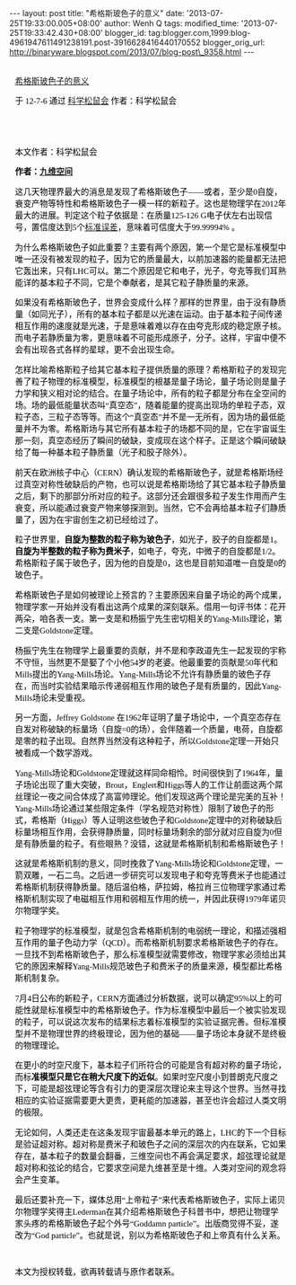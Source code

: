 --- layout: post title: "希格斯玻色子的意义" date:
'2013-07-25T19:33:00.005+08:00' author: Wenh Q tags: modified\_time:
'2013-07-25T19:33:42.430+08:00' blogger\_id:
tag:blogger.com,1999:blog-4961947611491238191.post-3916628416440170552
blogger\_orig\_url:
http://binaryware.blogspot.com/2013/07/blog-post\_9358.html ---
<div
style="color: black; direction: ltr; font-family: &quot;Arial&quot;; font-size: 11pt; margin-bottom: 0; margin-left: 7.5pt; margin-right: 7.5pt; margin-top: 0; padding: 0;">

<span
style="color: #0000ee; font-family: &quot;Verdana&quot;; text-decoration: underline;">[\
希格斯玻色子的意义](http://songshuhui.net/archives/69776)</span>

</div>

<div
style="color: black; direction: ltr; font-family: &quot;Arial&quot;; font-size: 11pt; margin-bottom: 0; margin-left: 7.5pt; margin-right: 7.5pt; margin-top: 0; padding-bottom: 8pt; padding-left: 0; padding-right: 0; padding-top: 0;">

<span style="font-family: &quot;Verdana&quot;;">于 12-7-6 通过
</span><span
style="color: #0000ee; font-family: &quot;Verdana&quot;; text-decoration: underline;">[科学松鼠会](http://songshuhui.net/)</span><span
style="font-family: &quot;Verdana&quot;;"> 作者：科学松鼠会</span>

</div>

<div
style="color: black; direction: ltr; font-family: &quot;Arial&quot;; font-size: 11pt; height: 11pt; margin-bottom: 0; margin-left: 7.5pt; margin-right: 7.5pt; margin-top: 0; padding: 0;">

<span style="font-family: &quot;Verdana&quot;;"></span>

</div>

<div
style="color: black; direction: ltr; font-family: &quot;Arial&quot;; font-size: 11pt; margin-bottom: 0; margin-left: 7.5pt; margin-right: 7.5pt; margin-top: 0; padding: 0;">

<span
style="font-family: &quot;Verdana&quot;;">本文作者：科学松鼠会</span>

</div>

<div
style="color: black; direction: ltr; font-family: &quot;Arial&quot;; font-size: 11pt; margin-bottom: 0; margin-left: 7.5pt; margin-right: 7.5pt; margin-top: 0; padding: 0;">

<span
style="font-family: &quot;Verdana&quot;; font-weight: bold;">作者：</span><span
style="color: #0000ee; font-family: &quot;Verdana&quot;; font-weight: bold; text-decoration: underline;">[九维空间](http://weibo.com/sturman)</span>

</div>

<div
style="color: black; direction: ltr; font-family: &quot;Arial&quot;; font-size: 11pt; margin-bottom: 0; margin-left: 7.5pt; margin-right: 7.5pt; margin-top: 0; padding: 0;">

<span
style="font-family: &quot;Verdana&quot;;">这几天物理界最大的消息是发现了希格斯玻色子——或者，至少是0自旋，衰变产物等特性和希格斯玻色子一模一样的新粒子。这也是物理学在2012年最大的进展。判定这个粒子依据是：在质量125-126
G电子伏左右出现信号，置信度达到5个</span><span
style="color: #0000ee; font-family: &quot;Verdana&quot;; text-decoration: underline;">[标准误差](http://zh.wikipedia.org/wiki/%E6%A0%87%E5%87%86%E8%AF%AF)</span><span
style="font-family: &quot;Verdana&quot;;">，意味着可信度大于99.99994%
。</span>

</div>

<div
style="color: black; direction: ltr; font-family: &quot;Arial&quot;; font-size: 11pt; margin-bottom: 0; margin-left: 7.5pt; margin-right: 7.5pt; margin-top: 0; padding: 0;">

<span
style="font-family: &quot;Verdana&quot;;">为什么希格斯玻色子如此重要？主要有两个原因，第一个是它是标准模型中唯一还没有被发现的粒子，因为它的质量最大，以前加速器的能量都无法把它轰出来，只有LHC可以。第二个原因是它和电子，光子，夸克等我们耳熟能详的基本粒子不同，它是个奉献者，是其它粒子静质量的来源。</span>

</div>

<div
style="color: black; direction: ltr; font-family: &quot;Arial&quot;; font-size: 11pt; margin-bottom: 0; margin-left: 7.5pt; margin-right: 7.5pt; margin-top: 0; padding: 0;">

<span
style="font-family: &quot;Verdana&quot;;">如果没有希格斯玻色子，世界会变成什么样？那样的世界里，由于没有静质量（如同光子），所有的基本粒子都是以光速在运动。由于基本粒子间传递相互作用的速度就是光速，于是意味着难以存在由夸克形成的稳定原子核。而电子若静质量为零，更意味着不可能形成原子，分子。这样，宇宙中便不会有出现各式各样的星球，更不会出现生命。</span>

</div>

<div
style="color: black; direction: ltr; font-family: &quot;Arial&quot;; font-size: 11pt; margin-bottom: 0; margin-left: 7.5pt; margin-right: 7.5pt; margin-top: 0; padding: 0;">

<span
style="font-family: &quot;Verdana&quot;;">怎样比喻希格斯粒子给其它基本粒子提供质量的原理？希格斯粒子的发现完善了粒子物理的标准模型，标准模型的根基是量子场论，量子场论则是量子力学和狭义相对论的结合。在量子场论中，所有的粒子都是分布在全空间的场。场的最低能量状态叫“真空态”，随着能量的提高出现场的单粒子态，双粒子态，三粒子态等等。而这个“真空态”并不是一无所有，因为场的最低能量并不为零。希格斯场与其它所有基本粒子的场都不同的是，它在宇宙诞生那一刻，真空态经历了瞬间的破缺，变成现在这个样子。正是这个瞬间破缺给了每一种基本粒子静质量（光子和胶子除外）。</span>

</div>

<div
style="color: black; direction: ltr; font-family: &quot;Arial&quot;; font-size: 11pt; margin-bottom: 0; margin-left: 7.5pt; margin-right: 7.5pt; margin-top: 0; padding: 0;">

<span
style="font-family: &quot;Verdana&quot;;">前天在欧洲核子中心（CERN）确认发现的希格斯玻色子，就是希格斯场经过真空对称性破缺后的产物，也可以说是希格斯场给了其它基本粒子静质量之后，剩下的那部分所对应的粒子。这部分还会跟很多粒子发生作用而产生衰变，所以能通过衰变产物来够探测到。当然，它不会再给基本粒子们静质量了，因为在宇宙创生之初已经给过了。</span>

</div>

<div
style="color: black; direction: ltr; font-family: &quot;Arial&quot;; font-size: 11pt; margin-bottom: 0; margin-left: 7.5pt; margin-right: 7.5pt; margin-top: 0; padding: 0;">

<span style="font-family: &quot;Verdana&quot;;">粒子世界里，</span><span
style="font-family: &quot;Verdana&quot;; font-weight: bold;">自旋为整数的粒子称为玻色子</span><span
style="font-family: &quot;Verdana&quot;;">，如光子，胶子的自旋都是1。</span><span
style="font-family: &quot;Verdana&quot;; font-weight: bold;">自旋为半整数的粒子称为费米子</span><span
style="font-family: &quot;Verdana&quot;;">，如电子，夸克，中微子的自旋都是1/2。希格斯粒子属于玻色子，因为他的自旋是0，这也是目前知道唯一自旋是0的玻色子。</span>

</div>

<div
style="color: black; direction: ltr; font-family: &quot;Arial&quot;; font-size: 11pt; margin-bottom: 0; margin-left: 7.5pt; margin-right: 7.5pt; margin-top: 0; padding: 0;">

<span
style="font-family: &quot;Verdana&quot;;">希格斯玻色子是如何被理论上预言的？主要原因来自量子场论的两个成果，物理学家一开始并没有看出这两个成果的深刻联系。借用一句评书体：花开两朵，咱各表一支。第一支是和杨振宁先生密切相关的Yang-Mills理论，第二支是Goldstone定理。</span>

</div>

<div
style="color: black; direction: ltr; font-family: &quot;Arial&quot;; font-size: 11pt; margin-bottom: 0; margin-left: 7.5pt; margin-right: 7.5pt; margin-top: 0; padding: 0;">

<span
style="font-family: &quot;Verdana&quot;;">杨振宁先生在物理学上最重要的贡献，并不是和李政道先生一起发现的宇称不守恒，当然更不是娶了个小他54岁的老婆。他最重要的贡献是50年代和Mills提出的Yang-Mills场论。Yang-Mills场论不允许有静质量的玻色子存在，而当时实验结果暗示传递弱相互作用的玻色子是有质量的，因此Yang-Mills场论未受重视。</span>

</div>

<div
style="color: black; direction: ltr; font-family: &quot;Arial&quot;; font-size: 11pt; margin-bottom: 0; margin-left: 7.5pt; margin-right: 7.5pt; margin-top: 0; padding: 0;">

<span style="font-family: &quot;Verdana&quot;;">另一方面，Jeffrey
Goldstone
在1962年证明了量子场论中，一个真空态存在自发对称破缺的标量场（自旋=0的场），会伴随着一个质量，电荷，自旋都是零的粒子出现。自然界当然没有这种粒子，所以Goldstone定理一开始只被看成一个数学游戏。</span>

</div>

<div
style="color: black; direction: ltr; font-family: &quot;Arial&quot;; font-size: 11pt; margin-bottom: 0; margin-left: 7.5pt; margin-right: 7.5pt; margin-top: 0; padding: 0;">

<span
style="font-family: &quot;Verdana&quot;;">Yang-Mills场论和Goldstone定理就这样同命相怜。时间很快到了1964年，量子场论出现了重大突破，Brout，Englert和Higgs等人的工作让前面这两个屌丝理论一夜之间合体成了高富帅理论。他们发现这两个理论是完美的互补！Yang-Mills场论通过某些限定条件（学名规范对称性）限制了玻色子的形式，希格斯（Higgs）等人证明这些玻色子和Goldstone定理中的对称破缺后标量场相互作用，会获得静质量，同时标量场剩余的部分就对应自旋为0但是有静质量的粒子。有些眼熟？没错，这就是希格斯机制和希格斯玻色子！</span>

</div>

<div
style="color: black; direction: ltr; font-family: &quot;Arial&quot;; font-size: 11pt; margin-bottom: 0; margin-left: 7.5pt; margin-right: 7.5pt; margin-top: 0; padding: 0;">

<span
style="font-family: &quot;Verdana&quot;;">这就是希格斯机制的意义，同时挽救了Yang-Mills场论和Goldstone定理，一箭双雕，一石二鸟。之后进一步研究可以发现电子和夸克等费米子也能通过希格斯机制获得静质量。随后温伯格，萨拉姆，格拉肖三位物理学家通过希格斯机制实现了电磁相互作用和弱相互作用的统一，并因此获得1979年诺贝尔物理学奖。</span>

</div>

<div
style="color: black; direction: ltr; font-family: &quot;Arial&quot;; font-size: 11pt; margin-bottom: 0; margin-left: 7.5pt; margin-right: 7.5pt; margin-top: 0; padding: 0;">

<span
style="font-family: &quot;Verdana&quot;;">粒子物理学的标准模型，就是包含希格斯机制的电弱统一理论，和描述强相互作用的量子色动力学（QCD）。而希格斯机制要求希格斯玻色子的存在。一旦找不到希格斯玻色子，那么标准模型就需要修改，物理学家必须给出其它的原因来解释Yang-Mills规范玻色子和费米子的质量来源，模型都比希格斯机制复杂。</span>

</div>

<div
style="color: black; direction: ltr; font-family: &quot;Arial&quot;; font-size: 11pt; margin-bottom: 0; margin-left: 7.5pt; margin-right: 7.5pt; margin-top: 0; padding: 0;">

<span
style="font-family: &quot;Verdana&quot;;">7月4日公布的新粒子，CERN方面通过分析数据，说可以确定95%以上的可能性就是标准模型中的希格斯玻色子。作为标准模型中最后一个被实验发现的粒子，可以说这次发布的结果标志着标准模型的实验证据完善。但标准模型并不是物理世界的终极理论，因为他的基础——量子场论本身就不是终极的物理理论。</span>

</div>

<div
style="color: black; direction: ltr; font-family: &quot;Arial&quot;; font-size: 11pt; margin-bottom: 0; margin-left: 7.5pt; margin-right: 7.5pt; margin-top: 0; padding: 0;">

<span
style="font-family: &quot;Verdana&quot;;">在更小的时空尺度下，基本粒子们所符合的可能是含有超对称的量子场论，而标</span><span
style="font-family: &quot;Verdana&quot;; font-weight: bold;">准模型只是它在稍大尺度下的近似</span><span
style="font-family: &quot;Verdana&quot;;">。如果时空尺度小到普朗克尺度之下，可能是超弦理论等含有引力的更深层次理论来主导这个世界。当然寻找相应的实验证据需要更大更贵，更耗能的加速器，甚至也许会超过人类文明的极限。</span>

</div>

<div
style="color: black; direction: ltr; font-family: &quot;Arial&quot;; font-size: 11pt; margin-bottom: 0; margin-left: 7.5pt; margin-right: 7.5pt; margin-top: 0; padding: 0;">

<span
style="font-family: &quot;Verdana&quot;;">无论如何，人类还走在这条发现宇宙最基本单元的路上，LHC的下一个目标是验证超对称。超对称是费米子和玻色子之间的深层次的内在联系，它如果存在，基本粒子的数量会翻番，三维空间也不再会满足要求，超弦理论就是超对称和弦论的结合，它要求空间是九维甚至是十维。人类对空间的观念将会产生变革。</span>

</div>

<div
style="color: black; direction: ltr; font-family: &quot;Arial&quot;; font-size: 11pt; margin-bottom: 0; margin-left: 7.5pt; margin-right: 7.5pt; margin-top: 0; padding: 0;">

<span
style="font-family: &quot;Verdana&quot;;">最后还要补充一下，媒体总用“上帝粒子”来代表希格斯玻色子，实际上诺贝尔物理学奖得主Lederman在其介绍希格斯玻色子科普书中，想把让物理学家头疼的希格斯玻色子起个外号“Goddamn
particle”。出版商觉得不妥，遂改为“God
particle”。也就是说，别以为希格斯玻色子和上帝真有什么关系。</span>

</div>

<div
style="color: black; direction: ltr; font-family: &quot;Arial&quot;; font-size: 11pt; height: 11pt; margin-bottom: 0; margin-left: 7.5pt; margin-right: 7.5pt; margin-top: 0; padding: 0;">

<span style="font-family: &quot;Verdana&quot;;"></span>

</div>

<div
style="color: black; direction: ltr; font-family: &quot;Arial&quot;; font-size: 11pt; margin-bottom: 0; margin-left: 7.5pt; margin-right: 7.5pt; margin-top: 0; padding: 0;">

<span
style="font-family: &quot;Verdana&quot;;">本文为授权转载，欲再转载请与原作者联系。</span>

</div>
